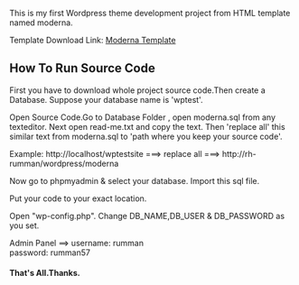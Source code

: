 This is my first Wordpress theme development project from HTML template named moderna.

Template Download Link: [Moderna Template](https://www.dropbox.com/s/hxhgannc88rrxpl/Moderna.zip?dl=0)

## How To Run Source Code

First you have to download whole project source code.Then create a Database. Suppose your database name is 'wptest'. 

Open Source Code.Go to Database Folder , open moderna.sql from any texteditor. Next open read-me.txt and copy the text. Then 'replace all' this similar text from moderna.sql to 'path where you keep your source code'. 

Example:  http://localhost/wptestsite ===> replace all ===> http://rh-rumman/wordpress/moderna

Now go to phpmyadmin & select your database. Import this sql file.

Put your code to your exact location.

Open "wp-config.php". Change DB_NAME,DB_USER & DB_PASSWORD as you set.

Admin Panel ==> username: rumman                                                   
                password: rumman57


#### That's All.Thanks.
